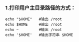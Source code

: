 ### 1.打印用户主目录路径的方式：
```shell
echo "$HOME"   #输出 /root
echo $HOME     #输出 /root
echo ~         #输出 /root
echo '$HOME'   #输出字符串 $HOME
```
